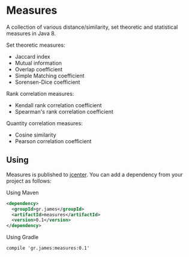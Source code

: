 # Measures

A collection of various distance/similarity, set theoretic and statistical measures in Java 8.

Set theoretic measures:

- Jaccard index
- Mutual information
- Overlap coefficient
- Simple Matching coefficient
- Sorensen-Dice coefficient

Rank correlation measures:
- Kendall rank correlation coefficient
- Spearman's rank correlation coefficient

Quantity correlation measures:
- Cosine similarity
- Pearson correlation coefficient

## Using

Measures is published to
[jcenter](https://bintray.com/gstamatelat/measures/measures). You
can add a dependency from your project as follows:

Using Maven

```xml
<dependency>
  <groupId>gr.james</groupId>
  <artifactId>measures</artifactId>
  <version>0.1</version>
</dependency>
```

Using Gradle

```
compile 'gr.james:measures:0.1'
```
